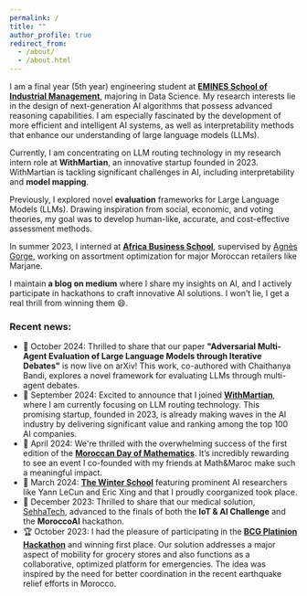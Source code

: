 ```yaml
---
permalink: /
title: ""
author_profile: true
redirect_from: 
  - /about/
  - /about.html
---
```



I am a final year (5th year) engineering student at [**EMINES School of Industrial Management**](https://www.emines-ingenieur.org/), majoring in Data Science. My research interests lie in the design of next-generation AI algorithms that possess advanced reasoning capabilities. I am especially fascinated by the development of more efficient and intelligent AI systems, as well as interpretability methods that enhance our understanding of large language models (LLMs).  

Currently, I am concentrating on LLM routing technology in my research intern role at **WithMartian**, an innovative startup founded in 2023. WithMartian is tackling significant challenges in AI, including interpretability and **model mapping**.

Previously, I explored novel **evaluation** frameworks for Large Language Models (LLMs). Drawing inspiration from social, economic, and voting theories, my goal was to develop human-like, accurate, and cost-effective assessment methods.

In summer 2023, I interned at [**Africa Business School**](https://abs.um6p.ma/), supervised by [Agnès Gorge](https://abs.um6p.ma/professors_permanent/agnes-gorge/), working on assortment optimization for major Moroccan retailers like Marjane.  


I maintain **a blog on medium** where I share my insights on AI, and I actively participate in hackathons to craft innovative AI solutions. I won’t lie, I get a real thrill from winning them 😄.


### Recent news:

- 📄 October 2024: Thrilled to share that our paper **"Adversarial Multi-Agent Evaluation of Large Language Models through Iterative Debates"** is now live on arXiv! This work, co-authored with Chaithanya Bandi, explores a novel framework for evaluating LLMs through multi-agent debates.
- 🚀 September 2024: Excited to announce that I joined [**WithMartian**](https://blog.withmartian.com/), where I am currently focusing on LLM routing technology. This promising startup, founded in 2023, is already making waves in the AI industry by delivering significant value and ranking among the top 100 AI companies.
- 🎉 April 2024: We're thrilled with the overwhelming success of the first edition of the [**Moroccan Day of Mathematics**](https://www.youtube.com/watch?v=3RsTD8BXCfQ). It’s incredibly rewarding to see an event I co-founded with my friends at Math&Maroc make such a meaningful impact.  
- 🌟 March 2024: [**The Winter School**](https://midas.centrale-casablanca.net/winter-school-2024-generative-ai/index.html) featuring prominent AI researchers like Yann LeCun and Eric Xing and that I proudly coorganized took place.
- 🏅 December 2023: Thrilled to share that our medical solution, [SehhaTech](https://github.com/MoroccoAI/2023-GenAI-Hackathon/tree/main/SehhaTech), advanced to the finals of both the **IoT & AI Challenge** and the **MoroccoAI** hackathon. 
- 🏆 October 2023: I had the pleasure of participating in the [**BCG Platinion Hackathon**](https://www.bcgplatinion.com/blog/bcg-platinion-hackathon-aftermovie-2023) and winning first place. Our solution addresses a major aspect of mobility for grocery stores and also functions as a collaborative, optimized platform for emergencies. The idea was inspired by the need for better coordination in the recent earthquake relief efforts in Morocco.
